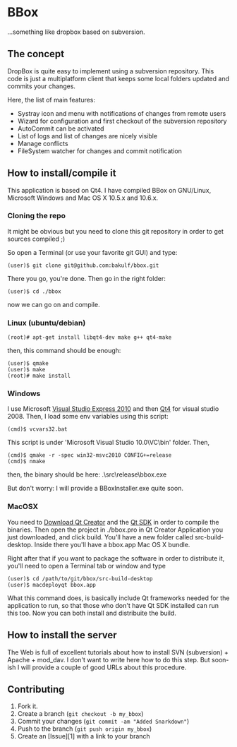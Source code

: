 BBox
====

...something like dropbox based on subversion.

The concept
-----------

DropBox is quite easy to implement using a subversion repository. This code is
just a multiplatform client that keeps some local folders updated and commits your changes.

Here, the list of main features:

* Systray icon and menu with notifications of changes from remote users
* Wizard for configuration and first checkout of the subversion repository
* AutoCommit can be activated
* List of logs and list of changes are nicely visible
* Manage conflicts
* FileSystem watcher for changes and commit notification


How to install/compile it
-------------------------

This application is based on Qt4. I have compiled BBox on GNU/Linux, Microsoft Windows and Mac OS X 10.5.x and 10.6.x.

### Cloning the repo

It might be obvious but you need to clone this git repository in order to get sources compiled ;)

So open a Terminal (or use your favorite git GUI) and type:

    (user)$ git clone git@github.com:bakulf/bbox.git

There you go, you're done.
Then go in the right folder:

    (user)$ cd ./bbox

now we can go on and compile.

### Linux (ubuntu/debian)

    (root)# apt-get install libqt4-dev make g++ qt4-make

then, this command should be enough:

    (user)$ qmake
    (user)$ make
    (root)# make install

### Windows

I use Microsoft [Visual Studio Express 2010][msvc] and then [Qt4][qt] for visual studio 2008.
Then, I load some env variables using this script:

    (cmd)$ vcvars32.bat

This script is under 'Microsoft Visual Studio 10.0\VC\bin' folder. Then,

    (cmd)$ qmake -r -spec win32-msvc2010 CONFIG+=release
    (cmd)$ nmake

then, the binary should be here: .\src\release\bbox.exe

But don't worry: I will provide a BBoxInstaller.exe quite soon.

### MacOSX

You need to [Download Qt Creator][qtCmac] and the [Qt SDK][qtMac] in order to compile the binaries. 
Then open the project in ./bbox.pro in Qt Creator Application you just downloaded, and click build.
You'll have a new folder called src-build-desktop.
Inside there you'll have a bbox.app Mac OS X bundle.

Right after that if you want to package the software in order to distribute it, you'll need to open a Terminal tab or window and type

    (user)$ cd /path/to/git/bbox/src-build-desktop
    (user)$ macdeployqt bbox.app

What this command does, is basically include Qt frameworks needed for the application to run, so that those who don't have Qt SDK installed can run this too.
Now you can both install and distribuite the build. 


How to install the server
-------------------------

The Web is full of excellent tutorials about how to install SVN (subversion) + Apache + mod_dav.
I don't want to write here how to do this step. But soon-ish I will provide a couple of good URLs
about this procedure.


Contributing
------------

1. Fork it.
2. Create a branch (`git checkout -b my_bbox`)
3. Commit your changes (`git commit -am "Added Snarkdown"`)
4. Push to the branch (`git push origin my_bbox`)
5. Create an [Issue][1] with a link to your branch


[msvc]: http://www.microsoft.com/express/Windows/
[qt]: http://qt.nokia.com/downloads
[qtCmac]: http://qt.nokia.com/downloads/qt-creator-binary-for-mac
[qtMac]: http://qt.nokia.com/downloads/sdk-mac-os-cpp
